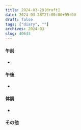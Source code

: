```yaml
---
title: 2024-03-28[draft]
date: 2024-03-28T21:00:00+09:00
draft: false
tags: ["diary", ""]
archives: 2024-03
slug: 40643
---
```

#### 午前
- 
#### 午後
- 
#### 体調
- 
#### その他